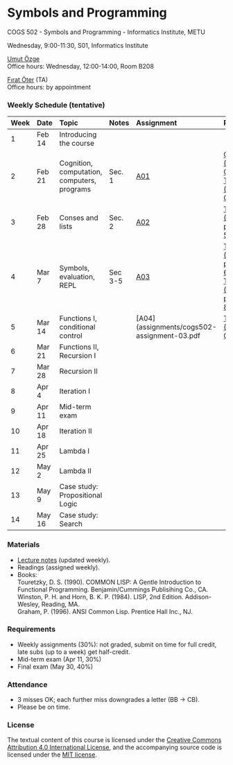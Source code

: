 # Symbols and Programming
COGS 502 - Symbols and Programming - Informatics Institute, METU

Wednesday, 9:00-11:30, S01, Informatics Institute

[Umut Özge](https://umutozge.github.io)   
Office hours: Wednesday, 12:00-14:00, Room B208

[Fırat Öter](mailto:foter@metu.edu.tr) (TA)  
Office hours: by appointment  


### Weekly Schedule (tentative)

|Week| Date   | Topic | Notes | Assignment | Reading
:---|:---|:---|:---|:---|:--- 
1   | Feb 14 | Introducing the course
2   | Feb 21 | Cognition, computation, computers, programs | Sec. 1 | [A01](assignments/cogs502-assignment-01.pdf) | [Crane (2003), Ch. 3](readings/10_crane-ch-3.pdf), [Touretzky (1990), Ch. 1](readings/13_touretzky-ch-1.pdf) |
3   | Feb 28 | Conses and lists | Sec. 2 |[A02](assignments/cogs502-assignment-02.pdf) |[Touretzky (1990), pp. 31-52](readings/16_touretzky-31-52.pdf) |
4   | Mar 7  | Symbols, evaluation, REPL | Sec 3-5  |[A03](assignments/cogs502-assignment-03.pdf) |[Touretzky (1990), pp. 52-69](readings/19_touretzky-pp-52-69.pdf), [Touretzky (1990), pp. 77-83](readings/22_touretzky-pp-77-83.pdf) | 
5   | Mar 14 | Functions I, conditional control | | [A04](assignments/cogs502-assignment-03.pdf | [Touretzky (1990), Ch. 4](readings/25_touretzky-ch-4.pdf) 
6   | Mar 21 | Functions II, Recursion I
7   | Mar 28 | Recursion II
8   | Apr 4  | Iteration I
9   | Apr 11 | Mid-term exam
10  | Apr 18 | Iteration II
11  | Apr 25 | Lambda I
12  | May 2  | Lambda II
13  | May 9  | Case study: Propositional Logic
14  | May 16 | Case study: Search


### Materials

* [Lecture notes](notes/cogs502-lecture-notes.pdf) (updated weekly).
* Readings (assigned weekly).
* Books:   
	Touretzky, D. S. (1990). COMMON LISP: A Gentle Introduction to Functional Programming. Benjamin/Cummings Publisihing Co., CA.   
	Winston, P. H. and Horn, B. K. P. (1984). LISP, 2nd Edition. Addison-Wesley, Reading, MA.  
	Graham, P. (1996). ANSI Common Lisp. Prentice Hall Inc., NJ.   

### Requirements

* Weekly assignments (30%): not graded, submit on time for full credit, late subs (up to a week) get half-credit.
* Mid-term exam (Apr 11, 30%)
* Final exam (May 30, 40%)

### Attendance

* 3 misses OK; each further miss downgrades a letter (BB -> CB).
* Please be on time.

### License
The textual content of this course is licensed under the [Creative Commons Attribution 4.0 International License](https://creativecommons.org/licenses/by/4.0/), and the accompanying source code is licensed under the [MIT license](http://opensource.org/licenses/mit-license.php).
